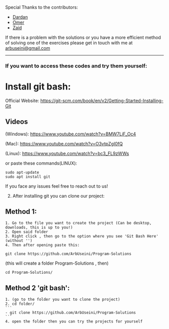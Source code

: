 Special Thanks to the contributors:
- [Dardan](https://github.com/DardanMehmedi)
- [Omer](https://github.com/omertairi04)
- [Zaid](https://github.com/Zaid995)

If there is a problem with the solutions or you have a more efficient method of solving one of the exercises please get in touch with me at arbuseini@gmail.com

<hr>

### If you want to access these codes and try them yourself:

# Install git bash: 
Official Website: https://git-scm.com/book/en/v2/Getting-Started-Installing-Git

## Videos
(Windows):
https://www.youtube.com/watch?v=BMW7LiF_Oc4

(Mac):
https://www.youtube.com/watch?v=O3vtpZgI0fQ

(Linux):
https://www.youtube.com/watch?v=bc3_FL9zWWs

or paste these commands(LINUX):
```
sudo apt-update
sudo apt install git
```
If you face any issues feel free to reach out to us!

2. After installing git you can clone our project:
## Method 1:
    1. Go to the file you want to create the project (Can be desktop, downloads, this is up to you!)
    2. Open said folder
    3. Right click , then go to the option where you see 'Git Bash Here' (without '')
    4. Then after opening paste this:
```
git clone https://github.com/ArbUseini/Program-Solutions
```
(this will create a folder Program-Solutions , then)
```
cd Program-Solutions/
```


## Method 2 'git bash':
    1. (go to the folder you want to clone the project)
    2. cd folder/
    ```
    - git clone https://github.com/ArbUseini/Program-Solutions
    ```
    4. open the folder then you can try the projects for yourself        
